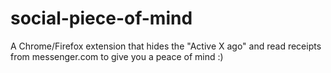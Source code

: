 # social-piece-of-mind
A Chrome/Firefox extension that hides the "Active X ago" and read receipts from messenger.com to give you a peace of mind :)
